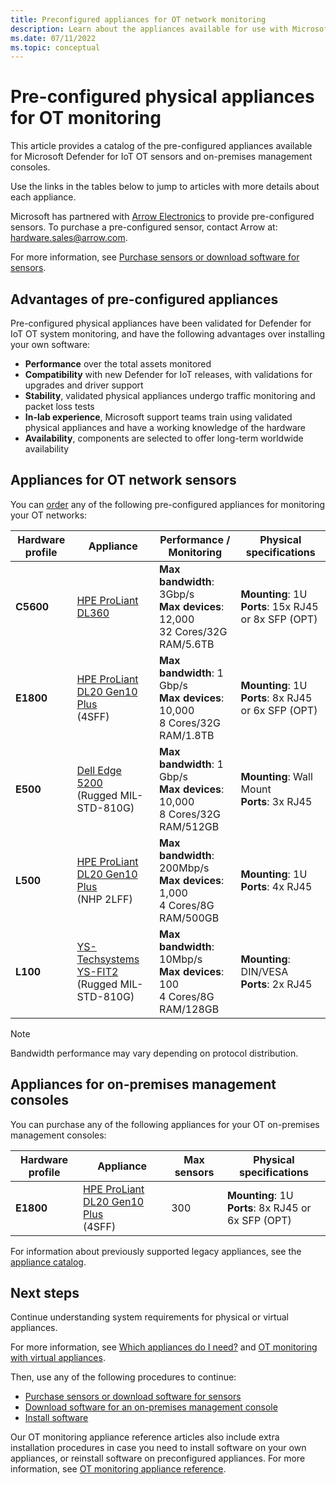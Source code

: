 ```yaml
---
title: Preconfigured appliances for OT network monitoring
description: Learn about the appliances available for use with Microsoft Defender for IoT OT sensors and on-premises management consoles.
ms.date: 07/11/2022
ms.topic: conceptual
---
```


# Pre-configured physical appliances for OT monitoring

This article provides a catalog of the pre-configured appliances available for Microsoft Defender for IoT OT sensors and on-premises management consoles.

Use the links in the tables below to jump to articles with more details about each appliance.

Microsoft has partnered with [Arrow Electronics](https://www.arrow.com/) to provide pre-configured sensors. To purchase a pre-configured sensor, contact Arrow at: [hardware.sales@arrow.com](mailto:hardware.sales@arrow.com?cc=DIoTHardwarePurchase@microsoft.com&subject=Information%20about%20Microsoft%20Defender%20for%20IoT%20pre-configured%20appliances&body=Dear%20Arrow%20Representative,%0D%0DOur%20organization%20is%20interested%20in%20receiving%20quotes%20for%20Microsoft%20Defender%20for%20IoT%20appliances%20as%20well%20as%20fulfillment%20options.%0D%0DThe%20purpose%20of%20this%20communication%20is%20to%20inform%20you%20of%20a%20project%20which%20involves%20[NUMBER]%20sites%20and%20[NUMBER]%20sensors%20for%20[ORGANIZATION%20NAME].%20Having%20reviewed%20potential%20appliances%20suitable%20for%20our%20project,%20we%20would%20like%20to%20obtain%20more%20information%20about:%20___________%0D%0D%0DI%20would%20appreciate%20being%20contacted%20by%20an%20Arrow%20representative%20to%20receive%20a%20quote%20for%20the%20items%20mentioned%20above.%0DI%20understand%20the%20quote%20and%20appliance%20delivery%20shall%20be%20in%20accordance%20with%20the%20relevant%20Arrow%20terms%20and%20conditions%20for%20Microsoft%20Defender%20for%20IoT%20pre-configured%20appliances.%0D%0D%0DBest%20Regards,%0D%0D%0D%0D%0D%0D//////////////////////////////%20%0D/////////%20Replace%20[NUMBER]%20with%20appropriate%20values%20related%20to%20your%20request.%0D/////////%20Replace%20[ORGANIZATION%20NAME]%20with%20the%20name%20of%20the%20organization%20you%20represent.%0D//////////////////////////////%0D%0D).

For more information, see [Purchase sensors or download software for sensors](onboard-sensors.md#purchase-sensors-or-download-software-for-sensors).


## Advantages of pre-configured appliances

Pre-configured physical appliances have been validated for Defender for IoT OT system monitoring, and have the following advantages over installing your own software:

- **Performance** over the total assets monitored
- **Compatibility** with new Defender for IoT releases, with validations for upgrades and driver support
- **Stability**, validated physical appliances undergo traffic monitoring and packet loss tests
- **In-lab experience**, Microsoft support teams train using validated physical appliances and have a working knowledge of the hardware
- **Availability**, components are selected to offer long-term worldwide availability

## Appliances for OT network sensors

You can [order](mailto:hardware.sales@arrow.com?cc=DIoTHardwarePurchase@microsoft.com&subject=Information%20about%20Microsoft%20Defender%20for%20IoT%20pre-configured%20appliances&body=Dear%20Arrow%20Representative,%0D%0DOur%20organization%20is%20interested%20in%20receiving%20quotes%20for%20Microsoft%20Defender%20for%20IoT%20appliances%20as%20well%20as%20fulfillment%20options.%0D%0DThe%20purpose%20of%20this%20communication%20is%20to%20inform%20you%20of%20a%20project%20which%20involves%20[NUMBER]%20sites%20and%20[NUMBER]%20sensors%20for%20[ORGANIZATION%20NAME].%20Having%20reviewed%20potential%20appliances%20suitable%20for%20our%20project,%20we%20would%20like%20to%20obtain%20more%20information%20about:%20___________%0D%0D%0DTo%20receive%20a%20quote%20for%20the%20items%20mentioned%20above,%20I%20would%20appreciate%20being%20contacted%20by%20an%20Arrow%20representative.%0DI%20understand%20the%20quote%20and%20appliance%20delivery%20shall%20be%20in%20accordance%20with%20the%20relevant%20Arrow%20terms%20and%20conditions%20for%20Microsoft%20Defender%20for%20IoT%20pre-configured%20appliances.%0D%0D%0DBest%20Regards,%0D%0D%0D%0D%0D%0D//////////////////////////////%20%0D/////////%20Replace%20[NUMBER]%20with%20appropriate%20values%20related%20to%20your%20request.%0D/////////%20Replace%20[ORGANIZATION%20NAME]%20with%20the%20name%20of%20the%20organization%20you%20represent.%0D//////////////////////////////%0D%0D) any of the following pre-configured appliances for monitoring your OT networks:

|Hardware profile  |Appliance  |Performance / Monitoring  |Physical specifications  |
|---------|---------|---------|---------|
|**C5600**   | [HPE ProLiant DL360](appliance-catalog/hpe-proliant-dl360.md)         |   **Max bandwidth**: 3Gbp/s <br>**Max devices**: 12,000    <br> 32 Cores/32G RAM/5.6TB     |  **Mounting**: 1U <br>**Ports**: 15x RJ45 or 8x SFP (OPT)     |
|**E1800**    | [HPE ProLiant DL20 Gen10 Plus](appliance-catalog/hpe-proliant-dl20-plus-enterprise.md)  <br> (4SFF)     |  **Max bandwidth**: 1 Gbp/s<br>**Max devices**: 10,000 <br> 8 Cores/32G RAM/1.8TB     |  **Mounting**: 1U <br>**Ports**: 8x RJ45 or 6x SFP (OPT)         |
|**E500**    |  [Dell Edge 5200](appliance-catalog/dell-edge-5200.md)  <br> (Rugged MIL-STD-810G)    |      **Max bandwidth**: 1 Gbp/s<br>**Max devices**:  10,000   <br> 8 Cores/32G RAM/512GB     |  **Mounting**: Wall Mount<br>**Ports**: 3x RJ45         |
|**L500**    |  [HPE ProLiant DL20 Gen10 Plus](appliance-catalog/hpe-proliant-dl20-plus-smb.md)  <br> (NHP 2LFF)    |      **Max bandwidth**: 200Mbp/s<br>**Max devices**:  1,000  <br> 4 Cores/8G RAM/500GB       |  **Mounting**: 1U<br>**Ports**: 4x RJ45         |
|**L100**     |  [YS-Techsystems YS-FIT2](appliance-catalog/ys-techsystems-ys-fit2.md) <br>(Rugged MIL-STD-810G)       |      **Max bandwidth**: 10Mbp/s <br>**Max devices**: 100   <br> 4 Cores/8G RAM/128GB      |  **Mounting**: DIN/VESA<br>**Ports**: 2x RJ45          |


> [!NOTE]
> Bandwidth performance may vary depending on protocol distribution.

## Appliances for on-premises management consoles

You can purchase any of the following appliances for your OT on-premises management consoles:

|Hardware profile |Appliance  |Max sensors  |Physical specifications  |
|---------|---------|---------|---------|
|**E1800**    | [HPE ProLiant DL20 Gen10 Plus](appliance-catalog/hpe-proliant-dl20-plus-enterprise.md) <br> (4SFF)       | 300     |  **Mounting**: 1U <br>**Ports**: 8x RJ45 or 6x SFP (OPT)         |

For information about previously supported legacy appliances, see the [appliance catalog](/azure/defender-for-iot/organizations/appliance-catalog/).

## Next steps

Continue understanding system requirements for physical or virtual appliances.

For more information, see [Which appliances do I need?](ot-appliance-sizing.md) and [OT monitoring with virtual appliances](ot-virtual-appliances.md).

Then, use any of the following procedures to continue:

- [Purchase sensors or download software for sensors](onboard-sensors.md#purchase-sensors-or-download-software-for-sensors)
- [Download software for an on-premises management console](how-to-manage-the-on-premises-management-console.md#download-software-for-the-on-premises-management-console)
- [Install software](how-to-install-software.md)

Our OT monitoring appliance reference articles also include extra installation procedures in case you need to install software on your own appliances, or reinstall software on preconfigured appliances. For more information, see [OT monitoring appliance reference](appliance-catalog/index.yml).
